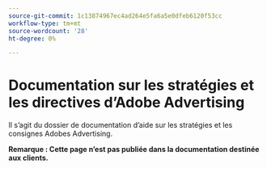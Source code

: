 ```yaml
---
source-git-commit: 1c13874967ec4ad264e5fa6a5e0dfeb6120f53cc
workflow-type: tm+mt
source-wordcount: '28'
ht-degree: 0%

---
```

# Documentation sur les stratégies et les directives d’Adobe Advertising

Il s’agit du dossier de documentation d’aide sur les stratégies et les consignes Adobes Advertising.

**Remarque : Cette page n’est pas publiée dans la documentation destinée aux clients.**
